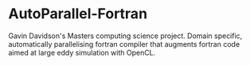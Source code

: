 # AutoParallel-Fortran
Gavin Davidson's Masters computing science project. Domain specific, automatically parallelising fortran compiler that augments fortran code aimed at large eddy simulation with OpenCL.
